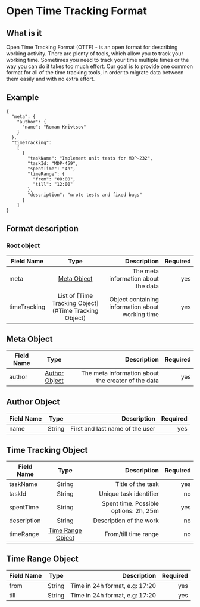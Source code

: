 # Open Time Tracking Format

## What is it

Open Time Tracking Format (OTTF) - is an open format for describing working activity. 
There are plenty of tools, which allow you to track your working time. Sometimes you need to track your time multiple times or the way you can do it takes too much effort. Our goal is to provide one common format for all of the time tracking tools, in order to migrate data between them easily and with no extra effort.

## Example

```
{
  "meta": {
    "author": {
      "name": "Roman Krivtsov"
    }
  },
  "timeTracking":
    [
      {
        "taskName": "Implement unit tests for MDP-232",
        "taskId: "MDP-459",
        "spentTime": "4h",
        "timeRange": {
          "from": "08:00",
          "till": "12:00"
        },
        "description": "wrote tests and fixed bugs"
      }
    ]
}
```

## Format description

### Root object

| Field Name    | Type                       | Description         |Required|
| ------------- |:--------------------------:| -------------------:|-------:|
| meta          | [Meta Object](#meta-object)| The meta information about the data|yes|
| timeTracking  | List of [Time Tracking Object](#Time Tracking Object)| Object containing information about working time|yes|                             


## Meta Object

| Field Name    | Type                       | Description         |Required|
| ------------- |:--------------------------:| -------------------:|-------:|
| author          | [Author Object](#author-object)| The meta information about the creator of the data|yes|

## Author Object

| Field Name    | Type                       | Description         |Required|
| ------------- |:--------------------------:| -------------------:|-------:|
| name          | String| First and last name of the user|yes|


## Time Tracking Object

| Field Name    | Type                       | Description         |Required|
| ------------- |:--------------------------:| -------------------:|-------:|
| taskName          | String| Title of the task|yes|
| taskId  | String| Unique task identifier| no|
| spentTime  | String| Spent time. Possible options: 2h, 25m| yes|
| description  | String| Description of the work | no|
| timeRange          | [Time Range Object](#time-range-object)| From/till time range|no|


## Time Range Object

| Field Name    | Type                       | Description         |Required|
| ------------- |:--------------------------:| -------------------:|-------:|
| from          | String| Time in 24h format, e.g: 17:20|yes|
| till          | String| Time in 24h format, e.g: 17:20|yes|



